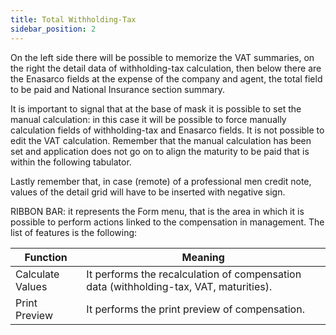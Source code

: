 ```yaml
---
title: Total Withholding-Tax
sidebar_position: 2
---
```


On the left side there will be possible to memorize the VAT summaries, on the right the detail data of withholding-tax calculation, then below there are the Enasarco fields at the expense of the company and agent, the total field to be paid and National Insurance section summary.

It is important to signal that at the base of mask it is possible to set the manual calculation: in this case it will be possible to force manually calculation fields of withholding-tax and Enasarco fields. It is not possible to edit the VAT calculation. Remember that the manual calculation has been set and application does not go on to align the maturity to be paid that is within the following tabulator.

Lastly remember that, in case (remote) of a professional men credit note, values of the detail grid will have to be inserted with negative sign.

RIBBON BAR: it represents the Form menu, that is the area in which it is possible to perform actions linked to the compensation in management. The list of features is the following:



| Function | Meaning |
| --- | --- |
| Calculate Values | It performs the recalculation of compensation data (withholding-tax, VAT, maturities). |
| Print Preview | It performs the print preview of compensation. |







